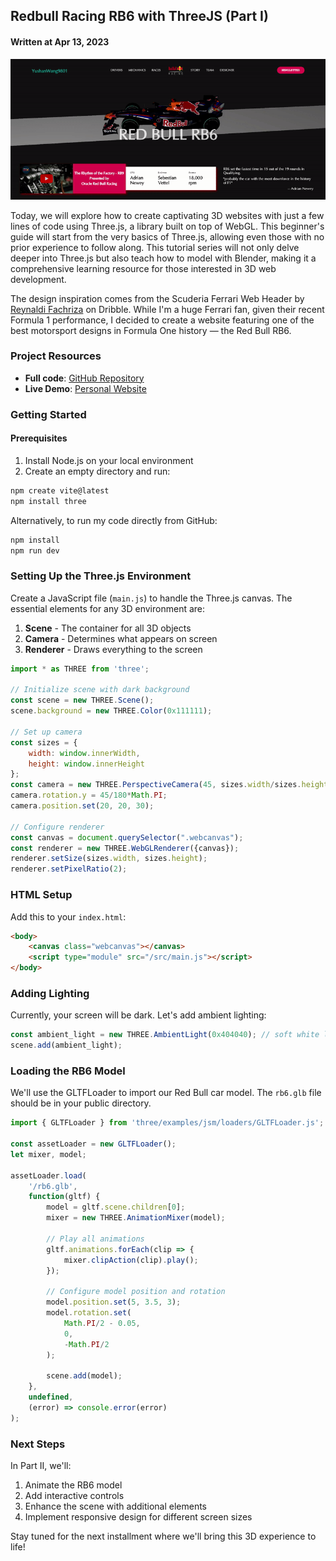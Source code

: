 ## Redbull Racing RB6 with ThreeJS (Part I)

#### Written at Apr 13, 2023

![RB6 Animation](./images/rb6_dribble.gif)

Today, we will explore how to create captivating 3D websites with just a few lines of code using Three.js, a library built on top of WebGL. This beginner's guide will start from the very basics of Three.js, allowing even those with no prior experience to follow along. This tutorial series will not only delve deeper into Three.js but also teach how to model with Blender, making it a comprehensive learning resource for those interested in 3D web development.

The design inspiration comes from the Scuderia Ferrari Web Header by [Reynaldi Fachriza](https://dribbble.com/reyfachriza) on Dribble. While I'm a huge Ferrari fan, given their recent Formula 1 performance, I decided to create a website featuring one of the best motorsport designs in Formula One history — the Red Bull RB6.

### Project Resources
- **Full code**: [GitHub Repository](https://github.com/YushanWang9801/rb6_dribble)
- **Live Demo**: [Personal Website](https://yushanwang9801.github.io/rb6_dribble/)

### Getting Started

#### Prerequisites
1. Install Node.js on your local environment
2. Create an empty directory and run:

```bash
npm create vite@latest
npm install three
```

Alternatively, to run my code directly from GitHub:

```bash
npm install
npm run dev
```

### Setting Up the Three.js Environment

Create a JavaScript file (`main.js`) to handle the Three.js canvas. The essential elements for any 3D environment are:

1. **Scene** - The container for all 3D objects
2. **Camera** - Determines what appears on screen
3. **Renderer** - Draws everything to the screen

```javascript
import * as THREE from 'three';

// Initialize scene with dark background
const scene = new THREE.Scene();
scene.background = new THREE.Color(0x111111);

// Set up camera
const sizes = {
    width: window.innerWidth,
    height: window.innerHeight
};
const camera = new THREE.PerspectiveCamera(45, sizes.width/sizes.height, 1, 1000);
camera.rotation.y = 45/180*Math.PI;
camera.position.set(20, 20, 30);

// Configure renderer
const canvas = document.querySelector(".webcanvas");
const renderer = new THREE.WebGLRenderer({canvas});
renderer.setSize(sizes.width, sizes.height);
renderer.setPixelRatio(2);
```

### HTML Setup

Add this to your `index.html`:

```html
<body>
    <canvas class="webcanvas"></canvas>
    <script type="module" src="/src/main.js"></script>
</body>
```

### Adding Lighting

Currently, your screen will be dark. Let's add ambient lighting:

```javascript
const ambient_light = new THREE.AmbientLight(0x404040); // soft white light
scene.add(ambient_light);
```

### Loading the RB6 Model

We'll use the GLTFLoader to import our Red Bull car model. The `rb6.glb` file should be in your public directory.

```javascript
import { GLTFLoader } from 'three/examples/jsm/loaders/GLTFLoader.js';

const assetLoader = new GLTFLoader();
let mixer, model;

assetLoader.load(
    '/rb6.glb',
    function(gltf) {
        model = gltf.scene.children[0];
        mixer = new THREE.AnimationMixer(model);

        // Play all animations
        gltf.animations.forEach(clip => {
            mixer.clipAction(clip).play();
        });

        // Configure model position and rotation
        model.position.set(5, 3.5, 3);
        model.rotation.set(
            Math.PI/2 - 0.05,
            0,
            -Math.PI/2
        );

        scene.add(model);
    },
    undefined,
    (error) => console.error(error)
);
```

### Next Steps

In Part II, we'll:
1. Animate the RB6 model
2. Add interactive controls
3. Enhance the scene with additional elements
4. Implement responsive design for different screen sizes

Stay tuned for the next installment where we'll bring this 3D experience to life!